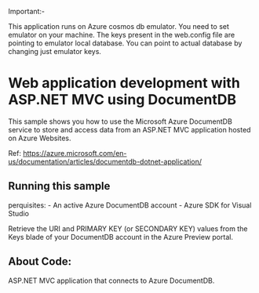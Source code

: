 
Important:-

This application runs on Azure cosmos db emulator. You need to set emulator on your machine. The keys present in the web.config file are pointing to emulator local database.
You can point to actual database by changing just emulator keys.


# Web application development with ASP.NET MVC using DocumentDB
This sample shows you how to use the Microsoft Azure DocumentDB service to store and access data from an ASP.NET MVC application hosted on Azure Websites. 

Ref: https://azure.microsoft.com/en-us/documentation/articles/documentdb-dotnet-application/

## Running this sample

perquisites:
	- An active Azure DocumentDB account 
	- Azure SDK for Visual Studio

Retrieve the URI and PRIMARY KEY (or SECONDARY KEY) values from the Keys blade of your DocumentDB account in the Azure Preview portal. 

## About Code:
ASP.NET MVC application that connects to Azure DocumentDB.
